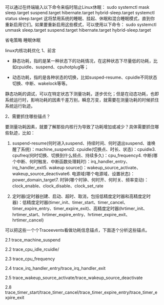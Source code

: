可以通过在终端输入以下命令来临时阻止Linux休眠：
sudo systemctl mask sleep.target suspend.target hibernate.target hybrid-sleep.target
 systemctl status sleep.target
这将禁用系统的睡眠、挂起、休眠和混合睡眠模式，直到你重新启用它们。如果要重新启用这些模式，可以使用以下命令：
sudo systemctl unmask sleep.target suspend.target hibernate.target hybrid-sleep.target


  省电策略
  睡眠休眠


linux内核功耗优化
1、前言

- 静态功耗，指的是某一种状态下的功耗情况，在这种状态下尽量低的功耗，比如cpuidle、suspend、cpuhotplug等；

- 动态功耗，指的是各种状态的切换，比如susped-resume、cpuidle不同状态切换、中断、wakelock等等。

静态功耗的调试，可以在特定状态下测量功耗，逐步优化；但是在动态功耗，也即系统运行时，影响功耗的因素千差万别，瞬息万变，就需要在测量功耗的时候抓住系统运行轨迹。

2、需要抓住哪些锚点？

要测量功耗因素，就要了解那些内核行为导致了功耗增加或减少？具体需要抓住哪些轨迹，比如：

1. suspend-resume(何时进入suspend、持续时间、何时退出suspend、谁唤醒了系统)：machine_suspend2. cpuidle(切换点、时长、状态)：cpuidle3. cpufreq(何时切换、切换到什么频点、持续多久)：cpu_frequency4. 中断(哪个中断、何时触发、中断函数处理耗时)：irq_handler_entry、irq_handler_exit5. wakeup source()：wakeup_source_activate、wakeup_source_deactivate6. 电源域(哪个电源域、设置状态)：power_domain_target7. 时钟(哪个时钟、何时开、何时关、频率变动)：clock_enable、clock_disable、clock_set_rate

2. 定时器(定时器创建、启动、超时、取消，包括低精度定时器和高精度定时器)：低精度定时器(timer_init、timer_start、timer_cancel、timer_expire_entry、timer_expire_exit)、高精度定时器(hrtimer_init、hrtimer_start、hrtimer_expire_entry、hrtimer_expire_exit、hrtimer_cancel)


可以把这些一个个Traceevents看做功耗信息锚点，下面逐个分析这些锚点。

2.1 trace_machine_suspend

2.2 trace_cpu_idle_rcuidle/

2.3 trace_cpu_frequency

2.4 trace_irq_handler_entry/trace_irq_handler_exit

2.5 trace_wakeup_source_activate/trace_wakeup_source_deactivate

2.8 trace_timer_start/trace_timer_cancel/trace_timer_expire_entry/trace_timer_expire_exit